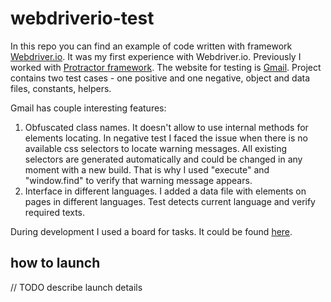 # webdriverio-test

In this repo you can find an example of code written with framework [Webdriver.io](http://webdriver.io).
It was my first experience with Webdriver.io. Previously I worked with [Protractor framework](http://www.protractortest.org/#/).
The website for testing is [Gmail](https://gmail.com).
Project contains two test cases - one positive and one negative, object and data files, constants, helpers.

Gmail has couple interesting features:
 1) Obfuscated class names. It doesn't allow to use internal methods for elements locating.
In negative test I faced the issue when there is no available css selectors to locate warning messages. All existing selectors are generated automatically and could be changed in any moment with a new build. That is why I used "execute" and "window.find" to verify that warning message appears.
 2) Interface in different languages.
I added a data file with elements on pages in different languages. Test detects current language and verify required texts.

During development I used a board for tasks. It could be found [here](https://trello.com/b/xVmP2pDV/webdriverio-atom-test).

## how to launch

// TODO describe launch details
